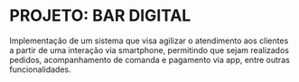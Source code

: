 # PROJETO: BAR DIGITAL
Implementação de um sistema que visa agilizar o atendimento aos clientes a partir de uma interação via smartphone, permitindo que sejam realizados pedidos, acompanhamento de comanda e pagamento via app, entre outras funcionalidades.
